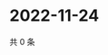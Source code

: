 # 2022-11-24

共 0 条

<!-- BEGIN WEIBO -->
<!-- 最后更新时间 Thu Nov 24 2022 18:16:13 GMT+0800 (China Standard Time) -->

<!-- END WEIBO -->
